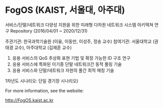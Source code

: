 # FogOS (KAIST, 서울대, 아주대)

서비스/단말/네트워크 다양성 지원을 위한 미래형 다차원 네트워크 시스템 아키텍쳐 연구
Repository (2016/04/01 ~ 2020/12/31)

주관기관: 한국과학기술원 (이융, 이동만, 이성주, 정송 교수)
참여기관: 서울대학교 (권태경 교수), 아주대학교 (김재훈 교수)

1. 응용 서비스의 QoS 추상화 표현 기법 및 확장 가능한 ID 구조 연구
2. 응용 서비스에 특화된 이기종 단말 네트워크간 동적 풀링 기술
3. 응용 서비스와 단말/네트워크 자원의 풀간 최적 매칭 기술

1차년도 시나리오: 단일 경기장 시나리오)

For more information, see the website:

http://FogOS.kaist.ac.kr

